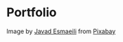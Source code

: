 # Portfolio

Image by <a href="https://pixabay.com/users/javad_esmaeili-16826276/?utm_source=link-attribution&amp;utm_medium=referral&amp;utm_campaign=image&amp;utm_content=7266712">Javad Esmaeili</a> from <a href="https://pixabay.com/?utm_source=link-attribution&amp;utm_medium=referral&amp;utm_campaign=image&amp;utm_content=7266712">Pixabay</a>